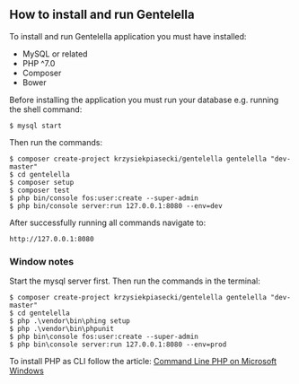## How to install and run Gentelella

To install and run Gentelella application you must have installed:

- MySQL or related
- PHP ^7.0
- Composer
- Bower

Before installing the application you must run your database e.g. running the shell command:

```shell
$ mysql start
```

Then run the commands:

```shell
$ composer create-project krzysiekpiasecki/gentelella gentelella "dev-master"
$ cd gentelella
$ composer setup
$ composer test
$ php bin/console fos:user:create --super-admin
$ php bin/console server:run 127.0.0.1:8080 --env=dev
```

After successfully running all commands navigate to:

```
http://127.0.0.1:8080
```

### Window notes

Start the mysql server first. Then run the commands in the terminal:

```shell
$ composer create-project krzysiekpiasecki/gentelella gentelella "dev-master"
$ cd gentelella
$ php .\vendor\bin\phing setup
$ php .\vendor\bin\phpunit
$ php bin\console fos:user:create --super-admin
$ php bin\console server:run 127.0.0.1:8080 --env=prod
```


To install PHP as CLI follow the article:
[Command Line PHP on Microsoft Windows](http://php.net/manual/pl/install.windows.commandline.php)
